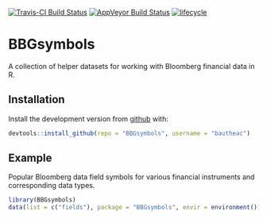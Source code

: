 
[![Travis-CI Build Status](https://travis-ci.org/bautheac/BBGsymbols.svg?branch=master)](https://travis-ci.org/bautheac/BBGsymbols)
[![AppVeyor Build Status](https://ci.appveyor.com/api/projects/status/github/bautheac/BBGsymbols?branch=master&svg=true)](https://ci.appveyor.com/project/bautheac/BBGsymbols)
[![lifecycle](https://img.shields.io/badge/lifecycle-experimental-orange.svg)](https://www.tidyverse.org/lifecycle/#experimental)

# BBGsymbols

A collection of helper datasets for working with Bloomberg financial data in R.

## Installation

Install the development version from [github](https://github.com/bautheac/BBGsymbols/) with:

``` r
devtools::install_github(repo = "BBGsymbols", username = "bautheac")
```

## Example

Popular Bloomberg data field symbols for various financial instruments and corresponding data types.

``` r
library(BBGsymbols)
data(list = c("fields"), package = "BBGsymbols", envir = environment())
```
